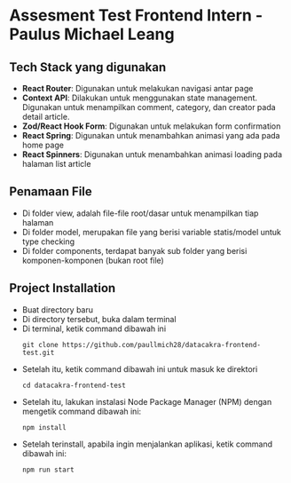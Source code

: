# Assesment Test Frontend Intern - Paulus Michael Leang

## Tech Stack yang digunakan
- **React Router**: Digunakan untuk melakukan navigasi antar page
- **Context API**: Dilakukan untuk menggunakan state management. Digunakan untuk menampilkan comment, category, dan creator pada detail article.
- **Zod/React Hook Form**: Digunakan untuk melakukan form confirmation
- **React Spring**: Digunakan untuk menambahkan animasi yang ada pada home page
- **React Spinners**: Digunakan untuk menambahkan animasi loading pada halaman list article

## Penamaan File
- Di folder view, adalah file-file root/dasar untuk menampilkan tiap halaman
- Di folder model, merupakan file yang berisi variable statis/model untuk type checking
- Di folder components, terdapat banyak sub folder yang berisi komponen-komponen (bukan root file)

## Project Installation
- Buat directory baru
- Di directory tersebut, buka dalam terminal
- Di terminal, ketik command dibawah ini
  ```
  git clone https://github.com/paullmich28/datacakra-frontend-test.git
  ```
- Setelah itu, ketik command dibawah ini untuk masuk ke direktori
  ```
  cd datacakra-frontend-test
  ```
- Setelah itu, lakukan instalasi Node Package Manager (NPM) dengan mengetik command dibawah ini:
  ```
  npm install
  ```
- Setelah terinstall, apabila ingin menjalankan aplikasi, ketik command dibawah ini:
  ```
  npm run start
  ```